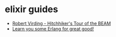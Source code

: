 # elixir guides

- [Robert Virding - Hitchhiker's Tour of the BEAM](https://www.youtube.com/watch?v=_Pwlvy3zz9M)
- [Learn you some Erlang for great good!](http://learnyousomeerlang.com/content)
